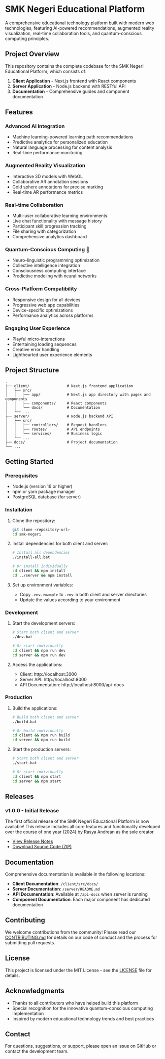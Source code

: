 # SMK Negeri Educational Platform

A comprehensive educational technology platform built with modern web technologies, featuring AI-powered recommendations, augmented reality visualization, real-time collaboration tools, and quantum-conscious computing principles.

## Project Overview

This repository contains the complete codebase for the SMK Negeri Educational Platform, which consists of:

1. **Client Application** - Next.js frontend with React components
2. **Server Application** - Node.js backend with RESTful API
3. **Documentation** - Comprehensive guides and component documentation

## Features

### Advanced AI Integration
- Machine learning-powered learning path recommendations
- Predictive analytics for personalized education
- Natural language processing for content analysis
- Real-time performance monitoring

### Augmented Reality Visualization
- Interactive 3D models with WebGL
- Collaborative AR annotation sessions
- Gold sphere annotations for precise marking
- Real-time AR performance metrics

### Real-time Collaboration
- Multi-user collaborative learning environments
- Live chat functionality with message history
- Participant skill progression tracking
- File sharing with categorization
- Comprehensive analytics dashboard

### Quantum-Conscious Computing 🌌
- Neuro-linguistic programming optimization
- Collective intelligence integration
- Consciousness computing interface
- Predictive modeling with neural networks

### Cross-Platform Compatibility
- Responsive design for all devices
- Progressive web app capabilities
- Device-specific optimizations
- Performance analytics across platforms

### Engaging User Experience
- Playful micro-interactions
- Entertaining loading sequences
- Creative error handling
- Lighthearted user experience elements

## Project Structure

```
.
├── client/                 # Next.js frontend application
│   ├── src/
│   │   ├── app/            # Next.js app directory with pages and components
│   │   ├── components/     # React components
│   │   └── docs/           # Documentation
│   └── ...
├── server/                 # Node.js backend API
│   ├── src/
│   │   ├── controllers/    # Request handlers
│   │   ├── routes/         # API endpoints
│   │   └── services/       # Business logic
│   └── ...
├── docs/                   # Project documentation
└── ...
```

## Getting Started

### Prerequisites
- Node.js (version 16 or higher)
- npm or yarn package manager
- PostgreSQL database (for server)

### Installation

1. Clone the repository:
   ```bash
   git clone <repository-url>
   cd smk-negeri
   ```

2. Install dependencies for both client and server:
   ```bash
   # Install all dependencies
   ./install-all.bat
   
   # Or install individually
   cd client && npm install
   cd ../server && npm install
   ```

3. Set up environment variables:
   - Copy `.env.example` to `.env` in both client and server directories
   - Update the values according to your environment

### Development

1. Start the development servers:
   ```bash
   # Start both client and server
   ./dev.bat
   
   # Or start individually
   cd client && npm run dev
   cd server && npm run dev
   ```

2. Access the applications:
   - Client: http://localhost:3000
   - Server API: http://localhost:8000
   - API Documentation: http://localhost:8000/api-docs

### Production

1. Build the applications:
   ```bash
   # Build both client and server
   ./build.bat
   
   # Or build individually
   cd client && npm run build
   cd server && npm run build
   ```

2. Start the production servers:
   ```bash
   # Start both client and server
   ./start.bat
   
   # Or start individually
   cd client && npm start
   cd server && npm start
   ```

## Releases

### v1.0.0 - Initial Release
The first official release of the SMK Negeri Educational Platform is now available! This release includes all core features and functionality developed over the course of one year (2024) by Rasya Andrean as the sole creator.

- [View Release Notes](https://github.com/RasyaAndrean/SMK-Negeri-Website/releases/tag/v1.0.0)
- [Download Source Code (ZIP)](https://github.com/RasyaAndrean/SMK-Negeri-Website/archive/v1.0.0.zip)

## Documentation

Comprehensive documentation is available in the following locations:

- **Client Documentation**: `/client/src/docs/`
- **Server Documentation**: `/server/README.md`
- **API Documentation**: Available at `/api-docs` when server is running
- **Component Documentation**: Each major component has dedicated documentation

## Contributing

We welcome contributions from the community! Please read our [CONTRIBUTING.md](CONTRIBUTING.md) for details on our code of conduct and the process for submitting pull requests.

## License

This project is licensed under the MIT License - see the [LICENSE](LICENSE) file for details.

## Acknowledgments

- Thanks to all contributors who have helped build this platform
- Special recognition for the innovative quantum-conscious computing implementation
- Inspired by modern educational technology trends and best practices

## Contact

For questions, suggestions, or support, please open an issue on GitHub or contact the development team.